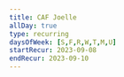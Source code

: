 ```yaml
---
title: CAF Joelle
allDay: true
type: recurring
daysOfWeek: [S,F,R,W,T,M,U]
startRecur: 2023-09-08
endRecur: 2023-09-10
---
```

